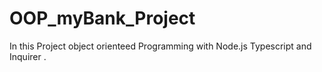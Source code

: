 # OOP_myBank_Project
In this Project object orienteed Programming with Node.js Typescript and Inquirer .
